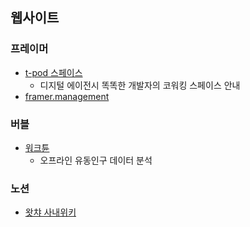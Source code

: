 ## 웹사이트

### 프레이머

- [t-pod 스페이스](https://www.t-pod.space/)
	- 디지털 에이전시 똑똑한 개발자의 코워킹 스페이스 안내
- [framer.management](https://framer.management/)

### 버블

- [워크튠](https://tune-universe.com)
	- 오프라인 유동인구 데이터 분석

### 노션

- [왓챠 사내위키](https://watcha.team/?ref=blog.greetinghr.com)